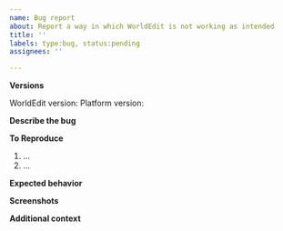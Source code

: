 ```yaml
---
name: Bug report
about: Report a way in which WorldEdit is not working as intended
title: ''
labels: type:bug, status:pending
assignees: ''

---
```


**Versions**
<!-- Please include the full version of WorldEdit and the platform (Forge, Fabric, Bukkit...) you are running, e.g. output from `/we version` and `/version` commands, where applicable. Please ensure you are running up to date software before making a bug report. Old versions will receive little to no support. -->
WorldEdit version:
Platform version:

**Describe the bug**
<!-- A clear and concise description of what the bug is. -->

**To Reproduce**
<!-- Steps to reproduce the behavior: -->
1. ...
2. ...

**Expected behavior**
<!-- A clear and concise description of what you expected to happen. -->

**Screenshots**
<!-- If applicable, add screenshots to help explain your problem. -->

**Additional context**
<!-- Add any other context about the problem here. -->
